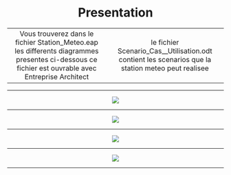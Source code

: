 
<h1 align="center"> Presentation </h1>

<table>
<td align="center">																									 
Vous trouverez dans le fichier Station_Meteo.eap les differents diagrammes presentes ci-dessous	 
ce fichier est ouvrable avec Entreprise Architect </td>	
<td align="center">						 
le fichier Scenario_Cas__Utilisation.odt contient les scenarios que la station meteo peut realisee 
</td>
</table>


---

<p  align="center">
  <img align="center" src ="https://zupimages.net/up/18/17/078u.png" />
</p>

---

<p  align="center">
  <img align="center" src ="https://zupimages.net/up/18/17/kinz.png" />
</p>

---

<p  align="center">
  <img align="center" src ="https://zupimages.net/up/18/17/jyk2.png" />
</p>

---

<p  align="center">
  <img align="center" src ="https://zupimages.net/up/18/17/fo1e.png" />
</p>

---